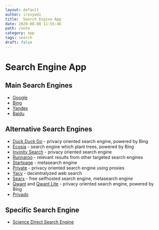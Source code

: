 ```yaml
---
layout: default
author: irosyadi
title:  Search Engine App
date: 2020-08-08 11:55:46
path: /note
category: app
tags: search
draft: false
---
```


# Search Engine App

## Main Search Engines
- [Google](https://www.google.com/)
- [Bing](https://www.bing.com/)
- [Yandex](https://yandex.com/)
- [Baidu](https://www.baidu.com/)

## Alternative Search Engines
- [Duck Duck Go](https://duckduckgo.com/) - privacy oriented search engine, powered by Bing
- [Ecosia](https://www.ecosia.org/?c=en) - search engine which plant trees, powered by Bing
- [Invinity Search](https://infinitysearch.co/) - privacy oriented search engine
- [Runnaroo](https://www.runnaroo.com/) - relevant results from other targeted search engines
- [Startpage](https://startpage.com/) - metasearch engine
- [Private](https://private.sh/) - privacy oriented search engine using proxies
- [Yacy](https://yacy.net/) - decentralyzed web search
- [Searx](https://searx.space/) - free selfhosted search engine, metasearch engine
- [Qwant](https://www.qwant.com) and [Qwant Lite](https://lite.qwant.com/) - privacy oriented search engine, powered by Bing
- [Privado](https://www.privado.com/)

## Specific Search Engine
- [Science Direct Search Engine](https://www.sciencedirect.com/search?qs=)
